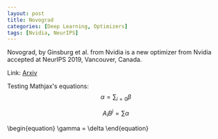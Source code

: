 ```yaml
---
layout: post
title: Novograd
categories: [Deep Learning, Optimizers]
tags: [Nvidia, NeurIPS]
---
```

Novograd, by Ginsburg et al. from Nvidia is a new optimizer from Nvidia accepted at NeurIPS 2019, Vancouver, Canada.

<!--end_excerpt-->

Link: [Arxiv](https://arxiv.org/pdf/1905.11286)

Testing Mathjax's equations: $$ \alpha = \sum_{i=0}\beta $$

$$ A_{i} B^{j} = \sum \alpha $$

\begin{equation}
  \gamma = \delta
\end{equation}

